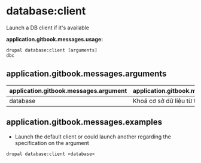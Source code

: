 # database:client
Launch a DB client if it's available

**application.gitbook.messages.usage:**
```
drupal database:client [arguments]
dbc
```

## application.gitbook.messages.arguments
application.gitbook.messages.argument | application.gitbook.messages.details
---------|-------------
database | Khoá cơ sở dữ liệu từ tệp settings.php

## application.gitbook.messages.examples
* Launch the default client or could launch another regarding the specification on the argument
```
drupal database:client <database>
```
